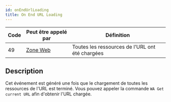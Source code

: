 ```yaml
---
id: onEndUrlLoading
title: On End URL Loading
---
```


| Code | Peut être appelé par                        | Définition                                      |
| ---- | ------------------------------------------- | ----------------------------------------------- |
| 49   | [Zone Web](FormObjects/webArea_overview.md) | Toutes les ressources de l'URL ont été chargées |

## Description

Cet événement est généré une fois que le chargement de toutes les ressources de l'URL est terminé. Vous pouvez appeler la commande `WA Get current URL` afin d'obtenir l'URL chargée.
